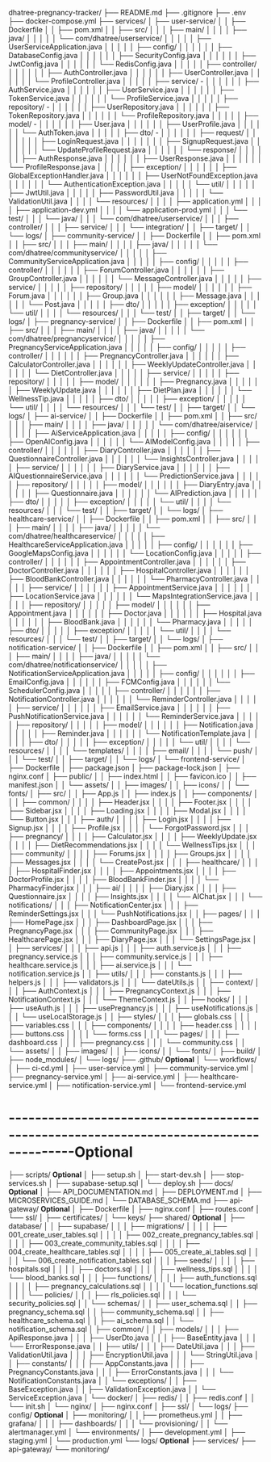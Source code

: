 dhatree-pregnancy-tracker/
├── README.md
├── .gitignore
├── .env
├── docker-compose.yml
├── services/
│   ├── user-service/
│   │   ├── Dockerfile
│   │   ├── pom.xml
│   │   ├── src/
│   │   │   ├── main/
│   │   │   │   ├── java/
│   │   │   │   │   └── com/dhatree/userservice/
│   │   │   │   │       ├── UserServiceApplication.java
│   │   │   │   │       ├── config/
│   │   │   │   │       │   ├── DatabaseConfig.java
│   │   │   │   │       │   ├── SecurityConfig.java
│   │   │   │   │       │   ├── JwtConfig.java
│   │   │   │   │       │   └── RedisConfig.java
│   │   │   │   │       ├── controller/
│   │   │   │   │       │   ├── AuthController.java
│   │   │   │   │       │   ├── UserController.java
│   │   │   │   │       │   └── ProfileController.java
│   │   │   │   │       ├── service/ -
│   │   │   │   │       │   ├── AuthService.java
│   │   │   │   │       │   ├── UserService.java
│   │   │   │   │       │   ├── TokenService.java
│   │   │   │   │       │   └── ProfileService.java
│   │   │   │   │       ├── repository/ -
│   │   │   │   │       │   ├── UserRepository.java
│   │   │   │   │       │   ├── TokenRepository.java
│   │   │   │   │       │   └── ProfileRepository.java
│   │   │   │   │       ├── model/ -
│   │   │   │   │       │   ├── User.java
│   │   │   │   │       │   ├── UserProfile.java
│   │   │   │   │       │   └── AuthToken.java
│   │   │   │   │       ├── dto/ -
│   │   │   │   │       │   ├── request/
│   │   │   │   │       │   │   ├── LoginRequest.java
│   │   │   │   │       │   │   ├── SignupRequest.java
│   │   │   │   │       │   │   └── UpdateProfileRequest.java
│   │   │   │   │       │   └── response/
│   │   │   │   │       │       ├── AuthResponse.java
│   │   │   │   │       │       ├── UserResponse.java
│   │   │   │   │       │       └── ProfileResponse.java
│   │   │   │   │       ├── exception/
│   │   │   │   │       │   ├── GlobalExceptionHandler.java
│   │   │   │   │       │   ├── UserNotFoundException.java
│   │   │   │   │       │   └── AuthenticationException.java
│   │   │   │   │       └── util/
│   │   │   │   │           ├── JwtUtil.java
│   │   │   │   │           ├── PasswordUtil.java
│   │   │   │   │           └── ValidationUtil.java
│   │   │   │   └── resources/
│   │   │   │       ├── application.yml
│   │   │   │       ├── application-dev.yml
│   │   │   │       └── application-prod.yml
│   │   │   └── test/
│   │   │       └── java/
│   │   │           └── com/dhatree/userservice/
│   │   │               ├── controller/
│   │   │               ├── service/
│   │   │               └── integration/
│   │   ├── target/
│   │   └── logs/
│   ├── community-service/
│   │   ├── Dockerfile
│   │   ├── pom.xml
│   │   ├── src/
│   │   │   ├── main/
│   │   │   │   ├── java/
│   │   │   │   │   └── com/dhatree/communityservice/
│   │   │   │   │       ├── CommunityServiceApplication.java
│   │   │   │   │       ├── config/
│   │   │   │   │       ├── controller/
│   │   │   │   │       │   ├── ForumController.java
│   │   │   │   │       │   ├── GroupController.java
│   │   │   │   │       │   └── MessageController.java
│   │   │   │   │       ├── service/
│   │   │   │   │       ├── repository/
│   │   │   │   │       ├── model/
│   │   │   │   │       │   ├── Forum.java
│   │   │   │   │       │   ├── Group.java
│   │   │   │   │       │   ├── Message.java
│   │   │   │   │       │   └── Post.java
│   │   │   │   │       ├── dto/
│   │   │   │   │       ├── exception/
│   │   │   │   │       └── util/
│   │   │   │   └── resources/
│   │   │   └── test/
│   │   ├── target/
│   │   └── logs/
│   ├── pregnancy-service/
│   │   ├── Dockerfile
│   │   ├── pom.xml
│   │   ├── src/
│   │   │   ├── main/
│   │   │   │   ├── java/
│   │   │   │   │   └── com/dhatree/pregnancyservice/
│   │   │   │   │       ├── PregnancyServiceApplication.java
│   │   │   │   │       ├── config/
│   │   │   │   │       ├── controller/
│   │   │   │   │       │   ├── PregnancyController.java
│   │   │   │   │       │   ├── CalculatorController.java
│   │   │   │   │       │   ├── WeeklyUpdateController.java
│   │   │   │   │       │   └── DietController.java
│   │   │   │   │       ├── service/
│   │   │   │   │       ├── repository/
│   │   │   │   │       ├── model/
│   │   │   │   │       │   ├── Pregnancy.java
│   │   │   │   │       │   ├── WeeklyUpdate.java
│   │   │   │   │       │   ├── DietPlan.java
│   │   │   │   │       │   └── WellnessTip.java
│   │   │   │   │       ├── dto/
│   │   │   │   │       ├── exception/
│   │   │   │   │       └── util/
│   │   │   │   └── resources/
│   │   │   └── test/
│   │   ├── target/
│   │   └── logs/
│   ├── ai-service/
│   │   ├── Dockerfile
│   │   ├── pom.xml
│   │   ├── src/
│   │   │   ├── main/
│   │   │   │   ├── java/
│   │   │   │   │   └── com/dhatree/aiservice/
│   │   │   │   │       ├── AiServiceApplication.java
│   │   │   │   │       ├── config/
│   │   │   │   │       │   ├── OpenAIConfig.java
│   │   │   │   │       │   └── AIModelConfig.java
│   │   │   │   │       ├── controller/
│   │   │   │   │       │   ├── DiaryController.java
│   │   │   │   │       │   ├── QuestionnaireController.java
│   │   │   │   │       │   └── InsightsController.java
│   │   │   │   │       ├── service/
│   │   │   │   │       │   ├── DiaryService.java
│   │   │   │   │       │   ├── AIQuestionnaireService.java
│   │   │   │   │       │   └── PredictionService.java
│   │   │   │   │       ├── repository/
│   │   │   │   │       ├── model/
│   │   │   │   │       │   ├── DiaryEntry.java
│   │   │   │   │       │   ├── Questionnaire.java
│   │   │   │   │       │   └── AIPrediction.java
│   │   │   │   │       ├── dto/
│   │   │   │   │       ├── exception/
│   │   │   │   │       └── util/
│   │   │   │   └── resources/
│   │   │   └── test/
│   │   ├── target/
│   │   └── logs/
│   ├── healthcare-service/
│   │   ├── Dockerfile
│   │   ├── pom.xml
│   │   ├── src/
│   │   │   ├── main/
│   │   │   │   ├── java/
│   │   │   │   │   └── com/dhatree/healthcareservice/
│   │   │   │   │       ├── HealthcareServiceApplication.java
│   │   │   │   │       ├── config/
│   │   │   │   │       │   ├── GoogleMapsConfig.java
│   │   │   │   │       │   └── LocationConfig.java
│   │   │   │   │       ├── controller/
│   │   │   │   │       │   ├── AppointmentController.java
│   │   │   │   │       │   ├── DoctorController.java
│   │   │   │   │       │   ├── HospitalController.java
│   │   │   │   │       │   ├── BloodBankController.java
│   │   │   │   │       │   └── PharmacyController.java
│   │   │   │   │       ├── service/
│   │   │   │   │       │   ├── AppointmentService.java
│   │   │   │   │       │   ├── LocationService.java
│   │   │   │   │       │   └── MapsIntegrationService.java
│   │   │   │   │       ├── repository/
│   │   │   │   │       ├── model/
│   │   │   │   │       │   ├── Appointment.java
│   │   │   │   │       │   ├── Doctor.java
│   │   │   │   │       │   ├── Hospital.java
│   │   │   │   │       │   ├── BloodBank.java
│   │   │   │   │       │   └── Pharmacy.java
│   │   │   │   │       ├── dto/
│   │   │   │   │       ├── exception/
│   │   │   │   │       └── util/
│   │   │   │   └── resources/
│   │   │   └── test/
│   │   ├── target/
│   │   └── logs/
│   ├── notification-service/
│   │   ├── Dockerfile
│   │   ├── pom.xml
│   │   ├── src/
│   │   │   ├── main/
│   │   │   │   ├── java/
│   │   │   │   │   └── com/dhatree/notificationservice/
│   │   │   │   │       ├── NotificationServiceApplication.java
│   │   │   │   │       ├── config/
│   │   │   │   │       │   ├── EmailConfig.java
│   │   │   │   │       │   ├── FCMConfig.java
│   │   │   │   │       │   └── SchedulerConfig.java
│   │   │   │   │       ├── controller/
│   │   │   │   │       │   ├── NotificationController.java
│   │   │   │   │       │   └── ReminderController.java
│   │   │   │   │       ├── service/
│   │   │   │   │       │   ├── EmailService.java
│   │   │   │   │       │   ├── PushNotificationService.java
│   │   │   │   │       │   └── ReminderService.java
│   │   │   │   │       ├── repository/
│   │   │   │   │       ├── model/
│   │   │   │   │       │   ├── Notification.java
│   │   │   │   │       │   ├── Reminder.java
│   │   │   │   │       │   └── NotificationTemplate.java
│   │   │   │   │       ├── dto/
│   │   │   │   │       ├── exception/
│   │   │   │   │       └── util/
│   │   │   │   └── resources/
│   │   │   │       └── templates/
│   │   │   │           ├── email/
│   │   │   │           └── push/
│   │   │   └── test/
│   │   ├── target/
│   │   └── logs/
│   └── frontend-service/
│       ├── Dockerfile
│       ├── package.json
│       ├── package-lock.json
│       ├── nginx.conf
│       ├── public/
│       │   ├── index.html
│       │   ├── favicon.ico
│       │   ├── manifest.json
│       │   └── assets/
│       │       ├── images/
│       │       ├── icons/
│       │       └── fonts/
│       ├── src/
│       │   ├── App.js
│       │   ├── index.js
│       │   ├── components/
│       │   │   ├── common/
│       │   │   │   ├── Header.jsx
│       │   │   │   ├── Footer.jsx
│       │   │   │   ├── Sidebar.jsx
│       │   │   │   ├── Loading.jsx
│       │   │   │   ├── Modal.jsx
│       │   │   │   └── Button.jsx
│       │   │   ├── auth/
│       │   │   │   ├── Login.jsx
│       │   │   │   ├── Signup.jsx
│       │   │   │   ├── Profile.jsx
│       │   │   │   └── ForgotPassword.jsx
│       │   │   ├── pregnancy/
│       │   │   │   ├── Calculator.jsx
│       │   │   │   ├── WeeklyUpdate.jsx
│       │   │   │   ├── DietRecommendations.jsx
│       │   │   │   └── WellnessTips.jsx
│       │   │   ├── community/
│       │   │   │   ├── Forums.jsx
│       │   │   │   ├── Groups.jsx
│       │   │   │   ├── Messages.jsx
│       │   │   │   └── CreatePost.jsx
│       │   │   ├── healthcare/
│       │   │   │   ├── HospitalFinder.jsx
│       │   │   │   ├── Appointments.jsx
│       │   │   │   ├── DoctorProfile.jsx
│       │   │   │   ├── BloodBankFinder.jsx
│       │   │   │   └── PharmacyFinder.jsx
│       │   │   ├── ai/
│       │   │   │   ├── Diary.jsx
│       │   │   │   ├── Questionnaire.jsx
│       │   │   │   ├── Insights.jsx
│       │   │   │   └── AIChat.jsx
│       │   │   └── notifications/
│       │   │       ├── NotificationCenter.jsx
│       │   │       ├── ReminderSettings.jsx
│       │   │       └── PushNotifications.jsx
│       │   ├── pages/
│       │   │   ├── HomePage.jsx
│       │   │   ├── DashboardPage.jsx
│       │   │   ├── PregnancyPage.jsx
│       │   │   ├── CommunityPage.jsx
│       │   │   ├── HealthcarePage.jsx
│       │   │   ├── DiaryPage.jsx
│       │   │   └── SettingsPage.jsx
│       │   ├── services/
│       │   │   ├── api.js
│       │   │   ├── auth.service.js
│       │   │   ├── pregnancy.service.js
│       │   │   ├── community.service.js
│       │   │   ├── healthcare.service.js
│       │   │   ├── ai.service.js
│       │   │   └── notification.service.js
│       │   ├── utils/
│       │   │   ├── constants.js
│       │   │   ├── helpers.js
│       │   │   ├── validators.js
│       │   │   └── dateUtils.js
│       │   ├── context/
│       │   │   ├── AuthContext.js
│       │   │   ├── PregnancyContext.js
│       │   │   ├── NotificationContext.js
│       │   │   └── ThemeContext.js
│       │   ├── hooks/
│       │   │   ├── useAuth.js
│       │   │   ├── usePregnancy.js
│       │   │   ├── useNotifications.js
│       │   │   └── useLocalStorage.js
│       │   ├── styles/
│       │   │   ├── globals.css
│       │   │   ├── variables.css
│       │   │   ├── components/
│       │   │   │   ├── header.css
│       │   │   │   ├── buttons.css
│       │   │   │   └── forms.css
│       │   │   └── pages/
│       │   │       ├── dashboard.css
│       │   │       ├── pregnancy.css
│       │   │       └── community.css
│       │   └── assets/
│       │       ├── images/
│       │       ├── icons/
│       │       └── fonts/
│       ├── build/
│       ├── node_modules/
│       └── logs/
├── .github/ **Optional**
│   └── workflows/
│       ├── ci-cd.yml
│       ├── user-service.yml
│       ├── community-service.yml
│       ├── pregnancy-service.yml
│       ├── ai-service.yml
│       ├── healthcare-service.yml
│       ├── notification-service.yml
│       └── frontend-service.yml
# --------------------------------------------------------------------------------------**Optional**
├── scripts/ **Optional**
│   ├── setup.sh
│   ├── start-dev.sh
│   ├── stop-services.sh
│   ├── supabase-setup.sql
│   └── deploy.sh
├── docs/ **Optional**
│   ├── API_DOCUMENTATION.md
│   ├── DEPLOYMENT.md
│   ├── MICROSERVICES_GUIDE.md
│   └── DATABASE_SCHEMA.md
├── api-gateway/ **Optional**
│   ├── Dockerfile
│   ├── nginx.conf
│   ├── routes.conf
│   └── ssl/
│       ├── certificates/
│       └── keys/
├── shared/ **Optional**
│   ├── database/
│   │   ├── supabase/
│   │   │   ├── migrations/
│   │   │   │   ├── 001_create_user_tables.sql
│   │   │   │   ├── 002_create_pregnancy_tables.sql
│   │   │   │   ├── 003_create_community_tables.sql
│   │   │   │   ├── 004_create_healthcare_tables.sql
│   │   │   │   ├── 005_create_ai_tables.sql
│   │   │   │   └── 006_create_notification_tables.sql
│   │   │   ├── seeds/
│   │   │   │   ├── hospitals.sql
│   │   │   │   ├── doctors.sql
│   │   │   │   ├── wellness_tips.sql
│   │   │   │   └── blood_banks.sql
│   │   │   ├── functions/
│   │   │   │   ├── auth_functions.sql
│   │   │   │   ├── pregnancy_calculations.sql
│   │   │   │   └── location_functions.sql
│   │   │   └── policies/
│   │   │       ├── rls_policies.sql
│   │   │       └── security_policies.sql
│   │   └── schemas/
│   │       ├── user_schema.sql
│   │       ├── pregnancy_schema.sql
│   │       ├── community_schema.sql
│   │       ├── healthcare_schema.sql
│   │       ├── ai_schema.sql
│   │       └── notification_schema.sql
│   ├── common/
│   │   ├── models/
│   │   │   ├── ApiResponse.java
│   │   │   ├── UserDto.java
│   │   │   ├── BaseEntity.java
│   │   │   └── ErrorResponse.java
│   │   ├── utils/
│   │   │   ├── DateUtil.java
│   │   │   ├── ValidationUtil.java
│   │   │   ├── EncryptionUtil.java
│   │   │   └── StringUtil.java
│   │   ├── constants/
│   │   │   ├── AppConstants.java
│   │   │   ├── PregnancyConstants.java
│   │   │   ├── ErrorConstants.java
│   │   │   └── NotificationConstants.java
│   │   └── exceptions/
│   │       ├── BaseException.java
│   │       ├── ValidationException.java
│   │       └── ServiceException.java
│   └── docker/
│       ├── redis/
│       │   ├── redis.conf
│       │   └── init.sh
│       └── nginx/
│           ├── nginx.conf
│           ├── ssl/
│           └── logs/
├── config/ **Optional**
│   ├── monitoring/
│   │   ├── prometheus.yml
│   │   ├── grafana/
│   │   │   ├── dashboards/
│   │   │   └── provisioning/
│   │   └── alertmanager.yml
│   └── environments/
│       ├── development.yml
│       ├── staging.yml
│       └── production.yml
└── logs/ **Optional**
    ├── services/
    ├── api-gateway/
    └── monitoring/
